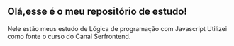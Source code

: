 ## Olá,esse é o meu repositório de estudo!
Nele estão meus estudo de Lógica de programação com Javascript
Utilizei como fonte o curso do Canal Serfrontend.
